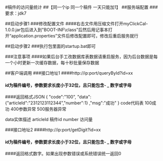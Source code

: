 #稿件的访问量统计
##【同一个ip 同一个稿件 一天只能加1】
##服务端配置 
###要求：jdk7

##启动步骤1
###修改配置文件
####右击文件用压缩文件打开myClickCal-1.0.0.jar包后进入到"BOOT-INF\class"后然后用记事本打开“application.properties”文件后修改配置即可，修改后重启服务就行

##启动步骤2
###执行包里面的startup.bat即可

###注意事项
####如果后台手工改数据库表数据请重启服务，因为后台数据是每一个小时更新一次缓存数据，每十秒批量保存数据


##客户端调用
###接口地址1
####http://ip:port/queryById?id=xx
#### id为稿件编号，参数要求长度小于32位，且只能包含- _ 数字或字母

####返回格式JSON
{
    "code":"100",
    "data":{"articleId":"2312123112344","number":1}
    ,"msg":"成功"
}
code代码表
100成功
400参数异常
500服务器异常

data实体描述
   articleId 稿件id
   number  访问量
   
###接口地址2
####http://ip:port/getDigit?id=xx
#### id为稿件编号，参数要求长度小于32位，且只能包含- _ 数字或字母

####返回格式数字。如果出现参数错误或系统错误统一返回0
